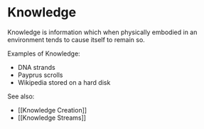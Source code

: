 # Knowledge      

Knowledge is information which when physically embodied in an environment tends to cause itself to remain so. 

Examples of Knowledge:
- DNA strands
- Payprus scrolls
- Wikipedia stored on a hard disk

See also:
- [[Knowledge Creation]]
- [[Knowledge Streams]]

